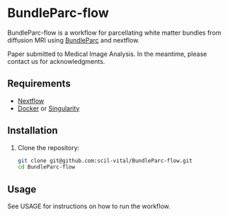 # BundleParc-flow

BundleParc-flow is a workflow for parcellating white matter bundles from diffusion MRI using [BundleParc](https://github.com/scil-vital/BundleParc) and nextflow.

Paper submitted to Medical Image Analysis. In the meantime, please contact us for acknowledgments.

## Requirements

- [Nextflow](https://www.nextflow.io/)
- [Docker](https://www.docker.com/) or [Singularity](https://sylabs.io/docs/)

## Installation
1. Clone the repository:

   ```bash
   git clone git@github.com:scil-vital/BundleParc-flow.git
   cd BundleParc-flow
    ```

## Usage

See USAGE for instructions on how to run the workflow.
